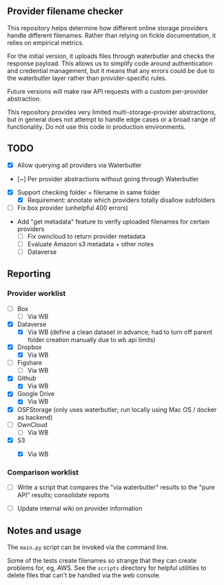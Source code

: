 ## Provider filename checker

This repository helps determine how different online storage providers handle different filenames. Rather than relying 
on fickle documentation, it relies on empirical metrics.

For the initial version, it uploads files through waterbutler and checks the response payload. This allows us to 
simplify code around authentication and credential management, but it means that any errors could be due to the 
waterbutler layer rather than provider-specific rules. 

Future versions will make raw API requests with a custom per-provider abstraction.

This repository provides very limited multi-storage-provider abstractions, but in general does not attempt to handle 
edge cases or a broad range of functionality. Do not use this code in production environments.

## TODO
- [x] Allow querying all providers via Waterbutler
- [~] Per provider abstractions without going through Waterbutler
- [x] Support checking folder + filename in same folder
  - [x] Requirement: annotate which providers totally disallow subfolders 
- [ ] Fix box provider (unhelpful 400 errors)
- Add "get metadata" feature to verify uploaded filenames for certain providers
  - [ ] Fix owncloud to return provider metadata
  - [ ] Evaluate Amazon s3 metadata + other notes
  - [ ] Dataverse

## Reporting
### Provider worklist
- [ ] Box
  - [ ] Via WB
- [x] Dataverse
  - [x] Via WB (define a clean dataset in advance; had to turn off parent folder creation manually due to wb api limits)
- [x] Dropbox
  - [x] Via WB
- [ ] Figshare
  - [ ] Via WB
- [x] Github
  - [x] Via WB
- [x] Google Drive
  - [x] Via WB
- [x] OSFStorage (only uses waterbutler; run locally using Mac OS / docker as backend)
- [ ] OwnCloud
  - [ ] Via WB
- [x] S3
  - [x] Via WB


### Comparison worklist
- [ ] Write a script that compares the "via waterbutler" results to the "pure API" results; consolidate reports
- [ ] Update internal wiki on provider information


## Notes and usage
The `main.py` script can be invoked via the command line. 

Some of the tests create filenames so strange that they can create problems for, eg, AWS. 
See the `scripts` directory for helpful utilities to delete files that can't be handled via the web console.
